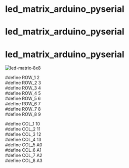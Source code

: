 # led_matrix_arduino_pyserial
# led_matrix_arduino_pyserial
# led_matrix_arduino_pyserial

![led-matrix-8x8](https://user-images.githubusercontent.com/68957520/159114393-23171c57-7537-4486-b20e-a575a4d91741.png)

#define ROW_1 2  
#define ROW_2 3  
#define ROW_3 4   
#define ROW_4 5  
#define ROW_5 6  
#define ROW_6 7  
#define ROW_7 8   
#define ROW_8 9   

#define COL_1 10  
#define COL_2 11   
#define COL_3 12   
#define COL_4 13  
#define COL_5 A0   
#define COL_6 A1   
#define COL_7 A2  
#define COL_8 A3 
